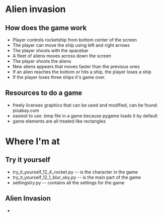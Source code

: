 # Alien invasion

## How does the game work

* Player controls rocketship from bottom center of the screen
* The player can move the ship using left and right arrows
* The player shoots with the spacebar
* A fleet of aliens moves across down the screen
* The player shoots the aliens
* New aliens appears that moves faster than the previous ones
* If an alien reaches the bottom or hits a ship, the player loses a ship
* If the player loses three ships it's game over.

## Resources to do a game

* freely licenses graphics that can be used and modified, can be found:
  pixabay.com
* easiest to use .bmp file in a game because pygame loads it by default
* game elements are all treated like rectangles

# Where I'm at

## Try it yourself

* try_it_yourself_12_4_rocket.py -- is the character in the game
* try_it_yourself_12_1_blur_sky.py -- is the main part of the game
* settingstry.py -- contains all the settings for the game

## Alien Invasion

* 
